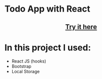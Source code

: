 # Todo App with React

   <h2 align="center"><a href='https://boring-brown-27c37c.netlify.app/'>Try it here</a></h2>


# In this project I used:

- React JS (hooks)
- Bootstrap
- Local Storage

